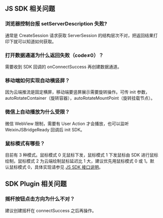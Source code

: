 ## JS SDK 相关问题
### 浏览器控制台报 setServerDescription 失败?
通常是 CreateSession 请求获取 ServerSession 的结构层次不对，把返回结果打印下就可以知道如何获取。 

### 打开数据通道为什么返回失败（code≠0）？
需要收到 SDK 回调的 onConnectSuccess 再创建数据通道。

### 移动端如何实现自动横竖屏？
因为云端推流是固定横屏，移动端要竖屏展示需要旋转操作。可传 init 参数，autoRotateContainer（旋转容器），autoRotateMountPoint（旋转挂载节点）。

### 微信上自动播放为什么受限？
微信 WebView 限制，需要有 User Action 才会播放，也可以监听 WeixinJSBridgeReady 回调后 init SDK。

### 鼠标模式有哪些？
目前有 3 种模式。鼠标模式 0 无鼠标下发，鼠标模式 1 下发鼠标由 SDK 进行鼠标绘制，鼠标模式 2 为云端绘制鼠标延迟比 1 大，建议优先用鼠标模式 0 或 1。默认鼠标模式 0，具体实现请参见 [JS SDK 接口说明](https://cloud.tencent.com/document/product/1547/72694)。

## SDK Plugin 相关问题
### 摇杆按钮点击方向为什么不对？
建议创建摇杆在 connectSuccess 之后再操作。

